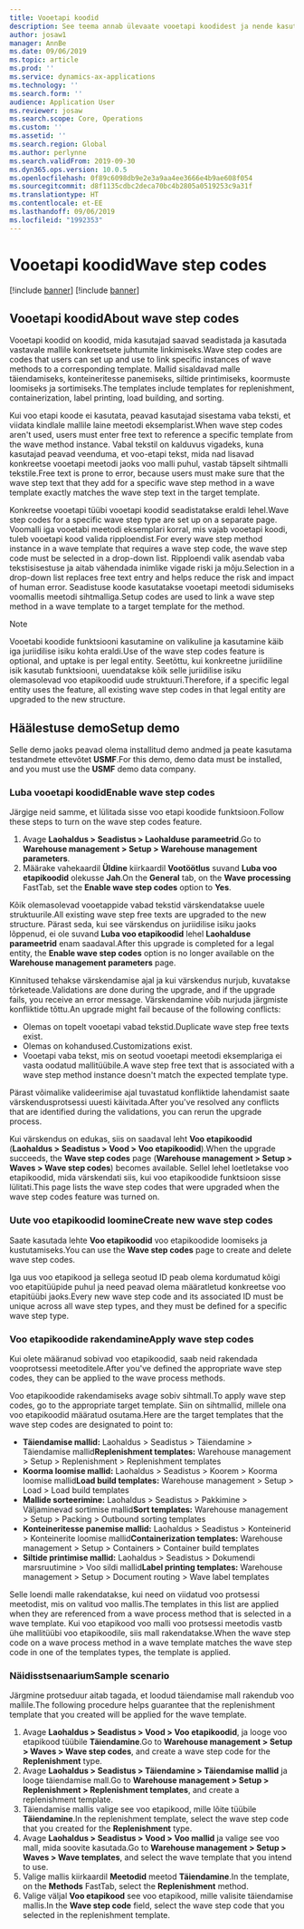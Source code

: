 ```yaml
---
title: Vooetapi koodid
description: See teema annab ülevaate vooetapi koodidest ja nende kasutamisest.
author: josaw1
manager: AnnBe
ms.date: 09/06/2019
ms.topic: article
ms.prod: ''
ms.service: dynamics-ax-applications
ms.technology: ''
ms.search.form: ''
audience: Application User
ms.reviewer: josaw
ms.search.scope: Core, Operations
ms.custom: ''
ms.assetid: ''
ms.search.region: Global
ms.author: perlynne
ms.search.validFrom: 2019-09-30
ms.dyn365.ops.version: 10.0.5
ms.openlocfilehash: 0f89c6098db9e2e3a9aa4ee3666e4b9ae608f054
ms.sourcegitcommit: d8f1135cdbc2deca70bc4b2805a0519253c9a31f
ms.translationtype: HT
ms.contentlocale: et-EE
ms.lasthandoff: 09/06/2019
ms.locfileid: "1992353"
---
```

# <a name="wave-step-codes"></a><span data-ttu-id="776ce-103">Vooetapi koodid</span><span class="sxs-lookup"><span data-stu-id="776ce-103">Wave step codes</span></span>

[!include [banner](../includes/preview-banner.md)]
[!include [banner](../includes/banner.md)]

## <a name="about-wave-step-codes"></a><span data-ttu-id="776ce-104">Vooetapi koodid</span><span class="sxs-lookup"><span data-stu-id="776ce-104">About wave step codes</span></span>

<span data-ttu-id="776ce-105">Vooetapi koodid on koodid, mida kasutajad saavad seadistada ja kasutada vastavale mallile konkreetsete juhtumite linkimiseks.</span><span class="sxs-lookup"><span data-stu-id="776ce-105">Wave step codes are codes that users can set up and use to link specific instances of wave methods to a corresponding template.</span></span> <span data-ttu-id="776ce-106">Mallid sisaldavad malle täiendamiseks, konteineritesse panemiseks, siltide printimiseks, koormuste loomiseks ja sortimiseks.</span><span class="sxs-lookup"><span data-stu-id="776ce-106">The templates include templates for replenishment, containerization, label printing, load building, and sorting.</span></span>

<span data-ttu-id="776ce-107">Kui voo etapi koode ei kasutata, peavad kasutajad sisestama vaba teksti, et viidata kindlale mallile laine meetodi eksemplarist.</span><span class="sxs-lookup"><span data-stu-id="776ce-107">When wave step codes aren't used, users must enter free text to reference a specific template from the wave method instance.</span></span> <span data-ttu-id="776ce-108">Vabal tekstil on kalduvus vigadeks, kuna kasutajad peavad veenduma, et voo-etapi tekst, mida nad lisavad konkreetse vooetapi meetodi jaoks voo malli puhul, vastab täpselt sihtmalli tekstile.</span><span class="sxs-lookup"><span data-stu-id="776ce-108">Free text is prone to error, because users must make sure that the wave step text that they add for a specific wave step method in a wave template exactly matches the wave step text in the target template.</span></span>

<span data-ttu-id="776ce-109">Konkreetse vooetapi tüübi vooetapi koodid seadistatakse eraldi lehel.</span><span class="sxs-lookup"><span data-stu-id="776ce-109">Wave step codes for a specific wave step type are set up on a separate page.</span></span> <span data-ttu-id="776ce-110">Voomalli iga vooetabi meetodi eksemplari korral, mis vajab vooetapi koodi, tuleb vooetapi kood valida ripploendist.</span><span class="sxs-lookup"><span data-stu-id="776ce-110">For every wave step method instance in a wave template that requires a wave step code, the wave step code must be selected in a drop-down list.</span></span> <span data-ttu-id="776ce-111">Ripploendi valik asendab vaba tekstisisestuse ja aitab vähendada inimlike vigade riski ja mõju.</span><span class="sxs-lookup"><span data-stu-id="776ce-111">Selection in a drop-down list replaces free text entry and helps reduce the risk and impact of human error.</span></span> <span data-ttu-id="776ce-112">Seadistuse koode kasutatakse vooetapi meetodi sidumiseks voomallis meetodi sihtmalliga.</span><span class="sxs-lookup"><span data-stu-id="776ce-112">Setup codes are used to link a wave step method in a wave template to a target template for the method.</span></span>

> [!NOTE]
> <span data-ttu-id="776ce-113">Vooetabi koodide funktsiooni kasutamine on valikuline ja kasutamine käib iga juriidilise isiku kohta eraldi.</span><span class="sxs-lookup"><span data-stu-id="776ce-113">Use of the wave step codes feature is optional, and uptake is per legal entity.</span></span> <span data-ttu-id="776ce-114">Seetõttu, kui konkreetne juriidiline isik kasutab funktsiooni, uuendatakse kõik selle juriidilise isiku olemasolevad voo etapikoodid uude struktuuri.</span><span class="sxs-lookup"><span data-stu-id="776ce-114">Therefore, if a specific legal entity uses the feature, all existing wave step codes in that legal entity are upgraded to the new structure.</span></span>

## <a name="setup-demo"></a><span data-ttu-id="776ce-115">Häälestuse demo</span><span class="sxs-lookup"><span data-stu-id="776ce-115">Setup demo</span></span> 

<span data-ttu-id="776ce-116">Selle demo jaoks peavad olema installitud demo andmed ja peate kasutama testandmete ettevõtet **USMF**.</span><span class="sxs-lookup"><span data-stu-id="776ce-116">For this demo, demo data must be installed, and you must use the **USMF** demo data company.</span></span>

### <a name="enable-wave-step-codes"></a><span data-ttu-id="776ce-117">Luba vooetapi koodid</span><span class="sxs-lookup"><span data-stu-id="776ce-117">Enable wave step codes</span></span>

<span data-ttu-id="776ce-118">Järgige neid samme, et lülitada sisse voo etapi koodide funktsioon.</span><span class="sxs-lookup"><span data-stu-id="776ce-118">Follow these steps to turn on the wave step codes feature.</span></span>

1. <span data-ttu-id="776ce-119">Avage **Laohaldus \> Seadistus \> Laohalduse parameetrid**.</span><span class="sxs-lookup"><span data-stu-id="776ce-119">Go to **Warehouse management \> Setup \> Warehouse management parameters**.</span></span>
2. <span data-ttu-id="776ce-120">Määrake vahekaardil **Üldine** kiirkaardil **Vootöötlus** suvand **Luba voo etapikoodid** olekusse **Jah**.</span><span class="sxs-lookup"><span data-stu-id="776ce-120">On the **General** tab, on the **Wave processing** FastTab, set the **Enable wave step codes** option to **Yes**.</span></span>

<span data-ttu-id="776ce-121">Kõik olemasolevad vooetappide vabad tekstid värskendatakse uuele struktuurile.</span><span class="sxs-lookup"><span data-stu-id="776ce-121">All existing wave step free texts are upgraded to the new structure.</span></span> <span data-ttu-id="776ce-122">Pärast seda, kui see värskendus on juriidilise isiku jaoks lõppenud, ei ole suvand **Luba voo etapikoodid** lehel **Laohalduse parameetrid** enam saadaval.</span><span class="sxs-lookup"><span data-stu-id="776ce-122">After this upgrade is completed for a legal entity, the **Enable wave step codes** option is no longer available on the **Warehouse management parameters** page.</span></span>

<span data-ttu-id="776ce-123">Kinnitused tehakse värskendamise ajal ja kui värskendus nurjub, kuvatakse tõrketeade.</span><span class="sxs-lookup"><span data-stu-id="776ce-123">Validations are done during the upgrade, and if the upgrade fails, you receive an error message.</span></span> <span data-ttu-id="776ce-124">Värskendamine võib nurjuda järgmiste konfliktide tõttu.</span><span class="sxs-lookup"><span data-stu-id="776ce-124">An upgrade might fail because of the following conflicts:</span></span>

- <span data-ttu-id="776ce-125">Olemas on topelt vooetapi vabad tekstid.</span><span class="sxs-lookup"><span data-stu-id="776ce-125">Duplicate wave step free texts exist.</span></span>
- <span data-ttu-id="776ce-126">Olemas on kohandused.</span><span class="sxs-lookup"><span data-stu-id="776ce-126">Customizations exist.</span></span>
- <span data-ttu-id="776ce-127">Vooetapi vaba tekst, mis on seotud vooetapi meetodi eksemplariga ei vasta oodatud mallitüübile.</span><span class="sxs-lookup"><span data-stu-id="776ce-127">A wave step free text that is associated with a wave step method instance doesn't match the expected template type.</span></span>

<span data-ttu-id="776ce-128">Pärast võimalike valideerimise ajal tuvastatud konfliktide lahendamist saate värskendusprotsessi uuesti käivitada.</span><span class="sxs-lookup"><span data-stu-id="776ce-128">After you've resolved any conflicts that are identified during the validations, you can rerun the upgrade process.</span></span>

<span data-ttu-id="776ce-129">Kui värskendus on edukas, siis on saadaval leht **Voo etapikoodid** (**Laohaldus \> Seadistus \> Vood \> Voo etapikoodid**).</span><span class="sxs-lookup"><span data-stu-id="776ce-129">When the upgrade succeeds, the **Wave step codes** page (**Warehouse management \> Setup \> Waves \> Wave step codes**) becomes available.</span></span> <span data-ttu-id="776ce-130">Sellel lehel loetletakse voo etapikoodid, mida värskendati siis, kui voo etapikoodide funktsioon sisse lülitati.</span><span class="sxs-lookup"><span data-stu-id="776ce-130">This page lists the wave step codes that were upgraded when the wave step codes feature was turned on.</span></span>

### <a name="create-new-wave-step-codes"></a><span data-ttu-id="776ce-131">Uute voo etapikoodid loomine</span><span class="sxs-lookup"><span data-stu-id="776ce-131">Create new wave step codes</span></span>

<span data-ttu-id="776ce-132">Saate kasutada lehte **Voo etapikoodid** voo etapikoodide loomiseks ja kustutamiseks.</span><span class="sxs-lookup"><span data-stu-id="776ce-132">You can use the **Wave step codes** page to create and delete wave step codes.</span></span>

<span data-ttu-id="776ce-133">Iga uus voo etapikood ja sellega seotud ID peab olema kordumatud kõigi voo etapitüüpide puhul ja need peavad olema määratletud konkreetse voo etapitüübi jaoks.</span><span class="sxs-lookup"><span data-stu-id="776ce-133">Every new wave step code and its associated ID must be unique across all wave step types, and they must be defined for a specific wave step type.</span></span>

### <a name="apply-wave-step-codes"></a><span data-ttu-id="776ce-134">Voo etapikoodide rakendamine</span><span class="sxs-lookup"><span data-stu-id="776ce-134">Apply wave step codes</span></span>

<span data-ttu-id="776ce-135">Kui olete määranud sobivad voo etapikoodid, saab neid rakendada vooprotsessi meetoditele.</span><span class="sxs-lookup"><span data-stu-id="776ce-135">After you've defined the appropriate wave step codes, they can be applied to the wave process methods.</span></span>

<span data-ttu-id="776ce-136">Voo etapikoodide rakendamiseks avage sobiv sihtmall.</span><span class="sxs-lookup"><span data-stu-id="776ce-136">To apply wave step codes, go to the appropriate target template.</span></span> <span data-ttu-id="776ce-137">Siin on sihtmallid, millele ona voo etapikoodid määratud osutama.</span><span class="sxs-lookup"><span data-stu-id="776ce-137">Here are the target templates that the wave step codes are designated to point to:</span></span>

- <span data-ttu-id="776ce-138">**Täiendamise mallid:** Laohaldus \> Seadistus \> Täiendamine \> Täiendamise mallid</span><span class="sxs-lookup"><span data-stu-id="776ce-138">**Replenishment templates:** Warehouse management \> Setup \> Replenishment \> Replenishment templates</span></span>
- <span data-ttu-id="776ce-139">**Koorma loomise mallid:** Laohaldus \> Seadistus \> Koorem \> Koorma loomise mallid</span><span class="sxs-lookup"><span data-stu-id="776ce-139">**Load build templates:** Warehouse management \> Setup \> Load \> Load build templates</span></span>
- <span data-ttu-id="776ce-140">**Mallide sorteerimine:** Laohaldus \> Seadistus \> Pakkimine \> Väljaminevad sortimise mallid</span><span class="sxs-lookup"><span data-stu-id="776ce-140">**Sort templates:** Warehouse management \> Setup \> Packing \> Outbound sorting templates</span></span>
- <span data-ttu-id="776ce-141">**Konteineritesse panemise mallid:** Laohaldus \> Seadistus \> Konteinerid \> Konteinerite loomise mallid</span><span class="sxs-lookup"><span data-stu-id="776ce-141">**Containerization templates:** Warehouse management \> Setup \> Containers \> Container build templates</span></span>
- <span data-ttu-id="776ce-142">**Siltide printimise mallid:** Laohaldus \> Seadistus \> Dokumendi marsruutimine \> Voo sildi mallid</span><span class="sxs-lookup"><span data-stu-id="776ce-142">**Label printing templates:** Warehouse management \> Setup \> Document routing \> Wave label templates</span></span>

<span data-ttu-id="776ce-143">Selle loendi malle rakendatakse, kui need on viidatud voo protsessi meetodist, mis on valitud voo mallis.</span><span class="sxs-lookup"><span data-stu-id="776ce-143">The templates in this list are applied when they are referenced from a wave process method that is selected in a wave template.</span></span> <span data-ttu-id="776ce-144">Kui voo etapikood voo malli voo protsessi meetodis vastb ühe mallitüübi voo etapikoodile, siis mall rakendatakse.</span><span class="sxs-lookup"><span data-stu-id="776ce-144">When the wave step code on a wave process method in a wave template matches the wave step code in one of the templates types, the template is applied.</span></span>

### <a name="sample-scenario"></a><span data-ttu-id="776ce-145">Näidisstsenaarium</span><span class="sxs-lookup"><span data-stu-id="776ce-145">Sample scenario</span></span>

<span data-ttu-id="776ce-146">Järgmine protseduur aitab tagada, et loodud täiendamise mall rakendub voo mallile.</span><span class="sxs-lookup"><span data-stu-id="776ce-146">The following procedure helps guarantee that the replenishment template that you created will be applied for the wave template.</span></span>

1. <span data-ttu-id="776ce-147">Avage **Laohaldus \> Seadistus \> Vood \> Voo etapikoodid**, ja looge voo etapikood tüübile **Täiendamine**.</span><span class="sxs-lookup"><span data-stu-id="776ce-147">Go to **Warehouse management \> Setup \> Waves \> Wave step codes**, and create a wave step code for the **Replenishment** type.</span></span>
2. <span data-ttu-id="776ce-148">Avage **Laohaldus \> Seadistus \> Täiendamine \> Täiendamise mallid** ja looge täiendamise mall.</span><span class="sxs-lookup"><span data-stu-id="776ce-148">Go to **Warehouse management \> Setup \> Replenishment \> Replenishment templates**, and create a replenishment template.</span></span>
3. <span data-ttu-id="776ce-149">Täiendamise mallis valige see voo etapikood, mille lõite tüübile **Täiendamine**.</span><span class="sxs-lookup"><span data-stu-id="776ce-149">In the replenishment template, select the wave step code that you created for the **Replenishment** type.</span></span>
4. <span data-ttu-id="776ce-150">Avage **Laohaldus \> Seadistus \> Vood \> Voo mallid** ja valige see voo mall, mida soovite kasutada.</span><span class="sxs-lookup"><span data-stu-id="776ce-150">Go to **Warehouse management \> Setup \> Waves \> Wave templates**, and select the wave template that you intend to use.</span></span>
5. <span data-ttu-id="776ce-151">Valige mallis kiirkaardil **Meetodid** meetod **Täiendamine**.</span><span class="sxs-lookup"><span data-stu-id="776ce-151">In the template, on the **Methods** FastTab, select the **Replenishment** method.</span></span>
6. <span data-ttu-id="776ce-152">Valige väljal **Voo etapikood** see voo etapikood, mille valisite täiendamise mallis.</span><span class="sxs-lookup"><span data-stu-id="776ce-152">In the **Wave step code** field, select the wave step code that you selected in the replenishment template.</span></span>
